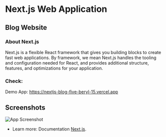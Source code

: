 
# Next.js Web Application

## Blog Website 

### About Next.js

Next.js is a flexible React framework that gives you building blocks to create fast web applications. By framework, we mean Next.js handles the tooling and configuration needed for React, and provides additional structure, features, and optimizations for your application.

### Check:
Demo App: https://nextjs-blog-five-beryl-15.vercel.app


## Screenshots

![App Screenshot](https://i.postimg.cc/6qB5FNcx/nextjs-blog1342.png)


* Learn more:
Documentation [Next.js](https://nextjs.org/learn/foundations/about-nextjs/what-is-nextjs).